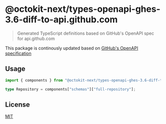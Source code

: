 # @octokit-next/types-openapi-ghes-3.6-diff-to-api.github.com

> Generated TypeScript definitions based on GitHub's OpenAPI spec for api.github.com

This package is continously updated based on [GitHub's OpenAPI specification](https://github.com/github/rest-api-description/)

## Usage

```ts
import { components } from "@octokit-next/types-openapi-ghes-3.6-diff-to-api.github.com";

type Repository = components["schemas"]["full-repository"];
```

## License

[MIT](LICENSE)
